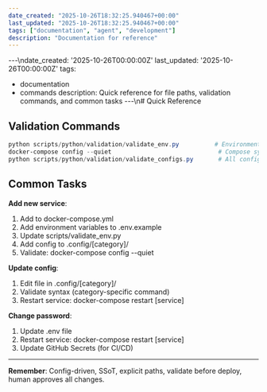 ```yaml
---
date_created: "2025-10-26T18:32:25.940467+00:00"
last_updated: "2025-10-26T18:32:25.940467+00:00"
tags: ["documentation", "agent", "development"]
description: "Documentation for reference"
---
```


---\ndate_created: '2025-10-26T00:00:00Z'
last_updated: '2025-10-26T00:00:00Z'
tags:

- documentation
- commands
  description: Quick reference for file paths, validation commands, and common tasks
  ---\n# Quick Reference

## Validation Commands

```powershell
python scripts/python/validation/validate_env.py          # Environment
docker-compose config --quiet                              # Compose syntax
python scripts/python/validation/validate_configs.py       # All configs
```

## Common Tasks

**Add new service**:

1. Add to docker-compose.yml
2. Add environment variables to .env.example
3. Update scripts/validate_env.py
4. Add config to .config/[category]/
5. Validate: docker-compose config --quiet

**Update config**:

1. Edit file in .config/[category]/
2. Validate syntax (category-specific command)
3. Restart service: docker-compose restart [service]

**Change password**:

1. Update .env file
2. Restart service: docker-compose restart [service]
3. Update GitHub Secrets (for CI/CD)

---

**Remember**: Config-driven, SSoT, explicit paths, validate before deploy, human approves all changes.
